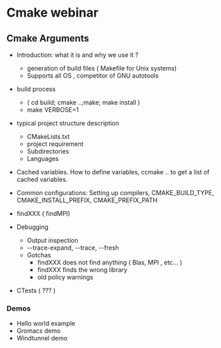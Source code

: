 # Cmake webinar

## Cmake Arguments

- Introduction: what it is and why we use it ?
  - generation of build files ( Makefile for Unix systems)
  - Supports all OS , competitor of GNU autotools
- build process
  - ( cd build; cmake ..;make; make install )
  - make VERBOSE=1
- typical project  structure description
  - CMakeLists.txt
  - project requirement
  - Subdirectories 
  - Languages
- Cached variables. How to define variables, ccmake .. to get a list of cached variables.
- Common configurations: Setting up compilers, CMAKE_BUILD_TYPE, CMAKE_INSTALL_PREFIX, CMAKE_PREFIX_PATH
- findXXX ( findMPI)

- Debugging
  - Output inspection
  - --trace-expand, --trace, --fresh
  - Gotchas
    - findXXX does not find anything ( Blas, MPI , etc... )
    - findXXX finds the wrong library
    - old policy warnings
- CTests ( ??? )



### Demos

- Hello world example
- Gromacs demo 
- Windtunnel demo
